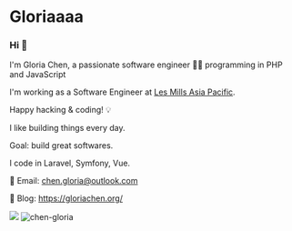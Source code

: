 # Gloriaaaa


### Hi :wave:

I'm Gloria Chen, a passionate software engineer 👩‍💻 programming in PHP and JavaScript

I'm working as a Software Engineer at <a href="https://www.lesmills.com.au/" target="_blank">Les Mills Asia Pacific</a>. 

Happy hacking & coding! 💡 

I like building things every day.

Goal: build great softwares.

I code in Laravel, Symfony, Vue.

:email: Email: chen.gloria@outlook.com

:notebook_with_decorative_cover: Blog: <https://gloriachen.org/>

<div>
<img src="https://github-readme-stats.vercel.app/api/top-langs/?username=chen-gloria&layout=compact&bg_color=30,e96443,904e95&title_color=fff&text_color=fff" />
<img src="https://github-readme-stats.vercel.app/api?username=chen-gloria&count_private=true&bg_color=30,e96443,904e95&title_color=fff&text_color=fff&show_icons=true&icon_color=fff" alt="chen-gloria" />
</div>
